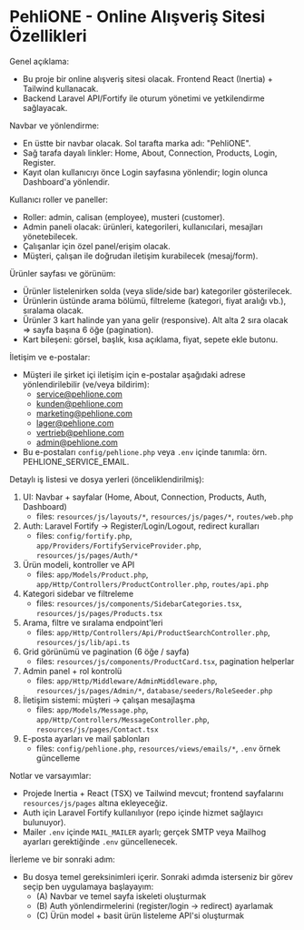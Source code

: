 PehliONE - Online Alışveriş Sitesi Özellikleri
=============================================

Genel açıklama:
- Bu proje bir online alışveriş sitesi olacak. Frontend React (Inertia) + Tailwind kullanacak.
- Backend Laravel API/Fortify ile oturum yönetimi ve yetkilendirme sağlayacak.

Navbar ve yönlendirme:
- En üstte bir navbar olacak. Sol tarafta marka adı: "PehliONE".
- Sağ tarafa dayalı linkler: Home, About, Connection, Products, Login, Register.
- Kayıt olan kullanıcıyı önce Login sayfasına yönlendir; login olunca Dashboard'a yönlendir.

Kullanıcı roller ve paneller:
- Roller: admin, calisan (employee), musteri (customer).
- Admin paneli olacak: ürünleri, kategorileri, kullanıcılari, mesajları yönetebilecek.
- Çalışanlar için özel panel/erişim olacak.
- Müşteri, çalışan ile doğrudan iletişim kurabilecek (mesaj/form).

Ürünler sayfası ve görünüm:
- Ürünler listelenirken solda (veya slide/side bar) kategoriler gösterilecek.
- Ürünlerin üstünde arama bölümü, filtreleme (kategori, fiyat aralığı vb.), sıralama olacak.
- Ürünler 3 kart halinde yan yana gelir (responsive). Alt alta 2 sıra olacak => sayfa başına 6 öğe (pagination).
- Kart bileşeni: görsel, başlık, kısa açıklama, fiyat, sepete ekle butonu.

İletişim ve e-postalar:
- Müşteri ile şirket içi iletişim için e-postalar aşağıdaki adrese yönlendirilebilir (ve/veya bildirim):
  - service@pehlione.com
  - kunden@pehlione.com
  - marketing@pehlione.com
  - lager@pehlione.com
  - vertrieb@pehlione.com
  - admin@pehlione.com
- Bu e-postaları `config/pehlione.php` veya `.env` içinde tanımla: örn. PEHLIONE_SERVICE_EMAIL.

Detaylı iş listesi ve dosya yerleri (önceliklendirilmiş):
1) UI: Navbar + sayfalar (Home, About, Connection, Products, Auth, Dashboard)
	- files: `resources/js/layouts/*`, `resources/js/pages/*`, `routes/web.php`
2) Auth: Laravel Fortify -> Register/Login/Logout, redirect kuralları
	- files: `config/fortify.php`, `app/Providers/FortifyServiceProvider.php`, `resources/js/pages/Auth/*`
3) Ürün modeli, kontroller ve API
	- files: `app/Models/Product.php`, `app/Http/Controllers/ProductController.php`, `routes/api.php`
4) Kategori sidebar ve filtreleme
	- files: `resources/js/components/SidebarCategories.tsx`, `resources/js/pages/Products.tsx`
5) Arama, filtre ve sıralama endpoint'leri
	- files: `app/Http/Controllers/Api/ProductSearchController.php`, `resources/js/lib/api.ts`
6) Grid görünümü ve pagination (6 öğe / sayfa)
	- files: `resources/js/components/ProductCard.tsx`, pagination helperlar
7) Admin panel + rol kontrolü
	- files: `app/Http/Middleware/AdminMiddleware.php`, `resources/js/pages/Admin/*`, `database/seeders/RoleSeeder.php`
8) İletişim sistemi: müşteri -> çalışan mesajlaşma
	- files: `app/Models/Message.php`, `app/Http/Controllers/MessageController.php`, `resources/js/pages/Contact.tsx`
9) E-posta ayarları ve mail şablonları
	- files: `config/pehlione.php`, `resources/views/emails/*`, `.env` örnek güncelleme

Notlar ve varsayımlar:
- Projede Inertia + React (TSX) ve Tailwind mevcut; frontend sayfalarını `resources/js/pages` altına ekleyeceğiz.
- Auth için Laravel Fortify kullanılıyor (repo içinde hizmet sağlayıcı bulunuyor).
- Mailer `.env` içinde `MAIL_MAILER` ayarlı; gerçek SMTP veya Mailhog ayarları gerektiğinde `.env` güncellenecek.

İlerleme ve bir sonraki adım:
- Bu dosya temel gereksinimleri içerir. Sonraki adımda isterseniz bir görev seçip ben uygulamaya başlayayım:
  - (A) Navbar ve temel sayfa iskeleti oluşturmak
  - (B) Auth yönlendirmelerini (register/login -> redirect) ayarlamak
  - (C) Ürün model + basit ürün listeleme API'si oluşturmak


